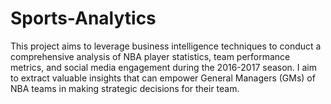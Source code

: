 # Sports-Analytics
This project aims to leverage business intelligence techniques to conduct a comprehensive analysis of NBA player statistics, team performance metrics, and social media engagement during the 2016-2017 season. I aim to extract valuable insights that can empower General Managers (GMs) of NBA teams in making strategic decisions for their team.

